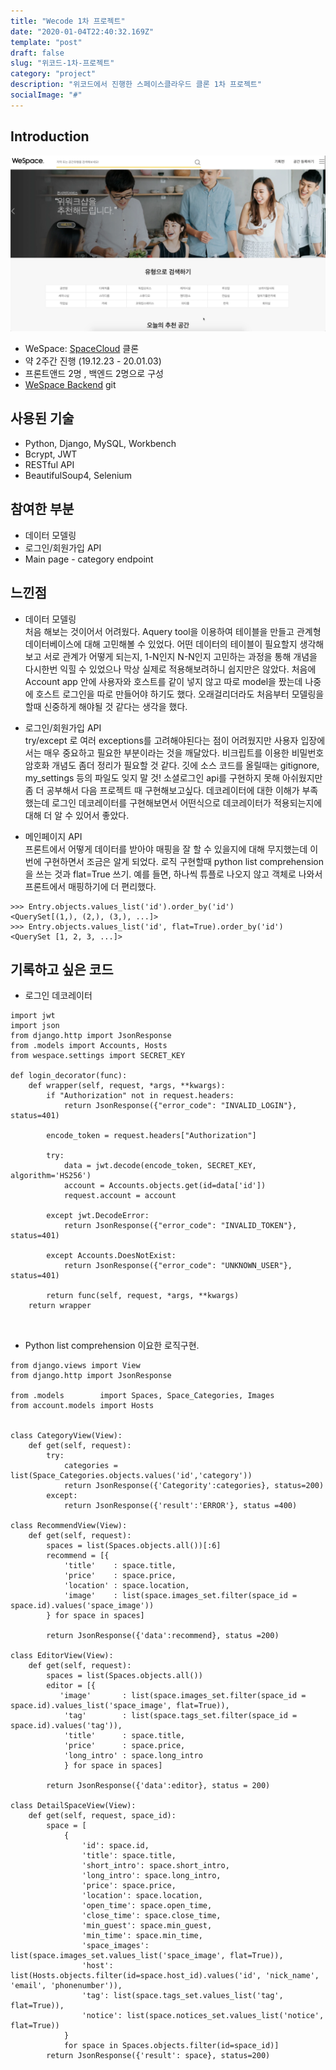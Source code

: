 ```yaml
---
title: "Wecode 1차 프로젝트"
date: "2020-01-04T22:40:32.169Z"
template: "post"
draft: false
slug: "위코드-1차-프로젝트"
category: "project"
description: "위코드에서 진행한 스페이스클라우드 클론 1차 프로젝트"
socialImage: "#"
---
```


## Introduction
![](/media/wespace_screenshot.png)

+ WeSpace: [SpaceCloud](https://www.spacecloud.kr/) 클론
+ 약 2주간 진행 (19.12.23 - 20.01.03)
+ 프론트앤드 2명 , 백엔드 2명으로 구성
+ [WeSpace Backend](https://github.com/meekukin/WeSpace_backend) git

## 사용된 기술

+ Python, Django, MySQL, Workbench
+ Bcrypt, JWT
+ RESTful API
+ BeautifulSoup4, Selenium

## 참여한 부분
+ 데이터 모델링
+ 로그인/회원가입 API
+ Main page - category endpoint

## 느낀점 
+ 데이터 모델링   
처음 해보는 것이어서 어려웠다. Aquery tool을 이용하여 테이블을 만들고 관계형 데이터베이스에 대해 고민해볼 수 있었다. 어떤 데이터의 테이블이 필요할지 생각해보고 서로 관계가 어떻게 되는지, 1-N인지 N-N인지 고민하는 과정을 통해 개념을 다시한번 익힐 수 있었으나 막상 실제로 적용해보려하니 쉽지만은 않았다. 처음에 Account app 안에 사용자와 호스트를 같이 넣지 않고 따로 model을 짰는데 나중에 호스트 로그인을 따로 만들어야 하기도 했다. 오래걸리더라도 처음부터 모델링을 할때 신중하게 해야될 것 같다는 생각을 했다. 

+ 로그인/회원가입 API   
try/except 로 여러 exceptions를 고려해야된다는 점이 어려웠지만 사용자 입장에서는 매우 중요하고 필요한 부분이라는 것을 깨달았다. 비크립트를 이용한 비밀번호 암호화 개념도 좀더 정리가 필요할 것 같다. 깃에 소스 코드를 올릴때는 gitignore, my_settings 등의 파일도 잊지 말 것! 소셜로그인 api를 구현하지 못해 아쉬웠지만 좀 더 공부해서 다음 프로젝트 때 구현해보고싶다. 데코레이터에 대한 이해가 부족했는데 로그인 데코레이터를 구현해보면서 어떤식으로 데코레이터가 적용되는지에 대해 더 알 수 있어서 좋았다.

+ 메인페이지 API   
프론트에서 어떻게 데이터를 받아야 매핑을 잘 할 수 있을지에 대해 무지했는데 이번에 구현하면서 조금은 알게 되었다. 로직 구현할때 python list comprehension을 쓰는 것과 flat=True 쓰기. 예를 들면, 하나씩 튜플로 나오지 않고 객체로 나와서 프론트에서 매핑하기에 더 편리했다.
```
>>> Entry.objects.values_list('id').order_by('id')
<QuerySet[(1,), (2,), (3,), ...]>
>>> Entry.objects.values_list('id', flat=True).order_by('id')
<QuerySet [1, 2, 3, ...]>
```
## 기록하고 싶은 코드

+ 로그인 데코레이터

```
import jwt
import json
from django.http import JsonResponse
from .models import Accounts, Hosts
from wespace.settings import SECRET_KEY

def login_decorator(func):
    def wrapper(self, request, *args, **kwargs):
        if "Authorization" not in request.headers:
            return JsonResponse({"error_code": "INVALID_LOGIN"}, status=401)

        encode_token = request.headers["Authorization"]

        try:
            data = jwt.decode(encode_token, SECRET_KEY, algorithm='HS256')
            account = Accounts.objects.get(id=data['id'])
            request.account = account

        except jwt.DecodeError:
            return JsonResponse({"error_code": "INVALID_TOKEN"}, status=401)

        except Accounts.DoesNotExist:
            return JsonResponse({"error_code": "UNKNOWN_USER"}, status=401)

        return func(self, request, *args, **kwargs)
    return wrapper

		
```

+ Python list comprehension 이요한 로직구현.

```
from django.views import View
from django.http import JsonResponse

from .models        import Spaces, Space_Categories, Images
from account.models import Hosts


class CategoryView(View):
    def get(self, request):
        try:
            categories = list(Space_Categories.objects.values('id','category'))
            return JsonResponse({'Categority':categories}, status=200)
        except:
            return JsonResponse({'result':'ERROR'}, status =400)

class RecommendView(View):
    def get(self, request):
        spaces = list(Spaces.objects.all())[:6]
        recommend = [{
            'title'    : space.title,
            'price'    : space.price,
            'location' : space.location,
            'image'    : list(space.images_set.filter(space_id = space.id).values('space_image'))
        } for space in spaces]

        return JsonResponse({'data':recommend}, status =200)

class EditorView(View):
    def get(self, request):
        spaces = list(Spaces.objects.all())
        editor = [{
           'image'       : list(space.images_set.filter(space_id = space.id).values_list('space_image', flat=True)),
            'tag'        : list(space.tags_set.filter(space_id = space.id).values('tag')),
            'title'      : space.title,
            'price'      : space.price,
            'long_intro' : space.long_intro
            } for space in spaces]

        return JsonResponse({'data':editor}, status = 200)
        
class DetailSpaceView(View):
    def get(self, request, space_id):
        space = [
            {
                'id': space.id,
                'title': space.title,
                'short_intro': space.short_intro,
                'long_intro': space.long_intro,
                'price': space.price,
                'location': space.location,
                'open_time': space.open_time,
                'close_time': space.close_time,
                'min_guest': space.min_guest,
                'min_time': space.min_time,
                'space_images': list(space.images_set.values_list('space_image', flat=True)),
                'host': list(Hosts.objects.filter(id=space.host_id).values('id', 'nick_name', 'email', 'phonenumber')),
                'tag': list(space.tags_set.values_list('tag', flat=True)),
                'notice': list(space.notices_set.values_list('notice', flat=True))
            }
            for space in Spaces.objects.filter(id=space_id)]
        return JsonResponse({'result': space}, status=200)
```







